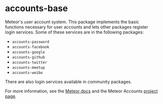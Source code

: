 # accounts-base

Meteor's user account system. This package implements the basic functions necessary for user accounts and lets other packages register login services. Some of these services are in the following packages:

- `accounts-password`
- `accounts-facebook`
- `accounts-google`
- `accounts-github`
- `accounts-twitter`
- `accounts-meetup`
- `accounts-weibo`

There are also login services available in community packages.

For more information, see the [Meteor docs](http://docs.meteor.com/#accounts_api) and the Meteor Accounts [project page](https://www.meteor.com/accounts).
